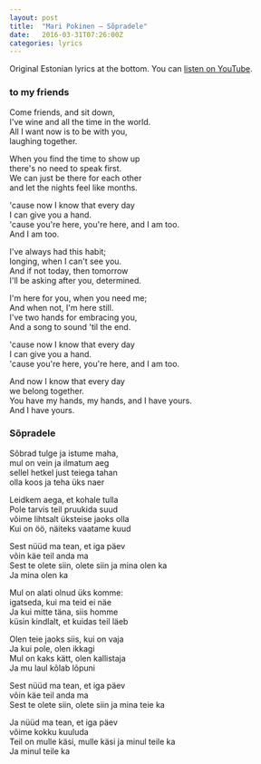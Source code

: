 ```yaml
---
layout: post
title:  "Mari Pokinen — Sõpradele"
date:   2016-03-31T07:26:00Z
categories: lyrics
---
```


Original Estonian lyrics at the bottom.  You can [listen on YouTube](https://www.youtube.com/watch?v=VLgVuCve5gU).


### to my friends

Come friends, and sit down,  
I've wine and all the time in the world.  
All I want now is to be with you,  
laughing together.

When you find the time to show up  
there's no need to speak first.  
We can just be there for each other  
and let the nights feel like months.

'cause now I know that every day  
I can give you a hand.  
'cause you're here, you're here, and I am too.  
And I am too.

I've always had this habit;  
longing, when I can't see you.  
And if not today, then tomorrow  
I'll be asking after you, determined.

I'm here for you, when you need me;  
And when not, I'm here still.  
I've two hands for embracing you,  
And a song to sound 'til the end.

'cause now I know that every day  
I can give you a hand.  
'cause you're here, you're here, and I am too.

And now I know that every day  
we belong together.  
You have my hands, my hands, and I have yours.  
And I have yours.


### Sõpradele

Sõbrad tulge ja istume maha,  
mul on vein ja ilmatum aeg  
sellel hetkel just teiega tahan  
olla koos ja teha üks naer

Leidkem aega, et kohale tulla  
Pole tarvis teil pruukida suud  
võime lihtsalt üksteise jaoks olla  
Kui on öö, näiteks vaatame kuud

Sest nüüd ma tean, et iga päev  
võin käe teil anda ma  
Sest te olete siin, olete siin ja mina olen ka  
Ja mina olen ka

Mul on alati olnud üks komme:  
igatseda, kui ma teid ei näe  
Ja kui mitte täna, siis homme  
küsin kindlalt, et kuidas teil läeb

Olen teie jaoks siis, kui on vaja  
Ja kui pole, olen ikkagi  
Mul on kaks kätt, olen kallistaja  
Ja mu laul kõlab lõpuni

Sest nüüd ma tean, et iga päev  
võin käe teil anda ma  
Sest te olete siin, olete siin ja mina teie ka

Ja nüüd ma tean, et iga päev  
võime kokku kuuluda  
Teil on mulle käsi, mulle käsi ja minul teile ka  
Ja minul teile ka
